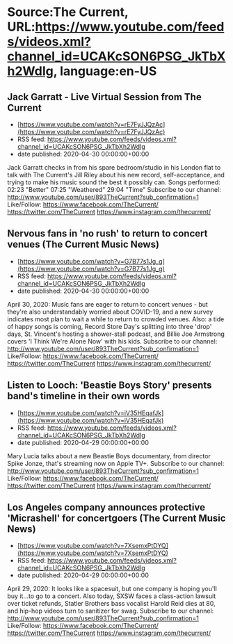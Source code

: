 # Source:The Current, URL:https://www.youtube.com/feeds/videos.xml?channel_id=UCAKcSON6PSG_JkTbXh2WdIg, language:en-US

## Jack Garratt - Live Virtual Session from The Current
 - [https://www.youtube.com/watch?v=rE7FyJJQzAc](https://www.youtube.com/watch?v=rE7FyJJQzAc)
 - RSS feed: https://www.youtube.com/feeds/videos.xml?channel_id=UCAKcSON6PSG_JkTbXh2WdIg
 - date published: 2020-04-30 00:00:00+00:00

Jack Garratt checks in from his spare bedroom/studio in his London flat to talk with The Current's Jill Riley about his new record, self-acceptance, and trying to make his music sound the best it possibly can.
Songs performed:
02:23 "Better"
07:25 "Weathered"
29:04 "Time"
Subscribe to our channel:
http://www.youtube.com/user/893TheCurrent?sub_confirmation=1
Like/Follow:
https://www.facebook.com/TheCurrent/
https://twitter.com/TheCurrent
https://www.instagram.com/thecurrent/

## Nervous fans in 'no rush' to return to concert venues (The Current Music News)
 - [https://www.youtube.com/watch?v=G7B77s1Jg_g](https://www.youtube.com/watch?v=G7B77s1Jg_g)
 - RSS feed: https://www.youtube.com/feeds/videos.xml?channel_id=UCAKcSON6PSG_JkTbXh2WdIg
 - date published: 2020-04-30 00:00:00+00:00

April 30, 2020: Music fans are eager to return to concert venues - but they're also understandably worried about COVID-19, and a new survey indicates most plan to wait a while to return to crowded venues. Also: a tide of happy songs is coming, Record Store Day's splitting into three 'drop' days, St. Vincent's hosting a shower-stall podcast, and Billie Joe Armstrong covers 'I Think We're Alone Now' with his kids.
Subscribe to our channel:
http://www.youtube.com/user/893TheCurrent?sub_confirmation=1
Like/Follow:
https://www.facebook.com/TheCurrent/
https://twitter.com/TheCurrent
https://www.instagram.com/thecurrent/

## Listen to Looch: 'Beastie Boys Story' presents band's timeline in their own words
 - [https://www.youtube.com/watch?v=iV35HEqafJk](https://www.youtube.com/watch?v=iV35HEqafJk)
 - RSS feed: https://www.youtube.com/feeds/videos.xml?channel_id=UCAKcSON6PSG_JkTbXh2WdIg
 - date published: 2020-04-29 00:00:00+00:00

Mary Lucia talks about a new Beastie Boys documentary, from director Spike Jonze, that's streaming now on Apple TV+.
Subscribe to our channel:
http://www.youtube.com/user/893TheCurrent?sub_confirmation=1
Like/Follow:
https://www.facebook.com/TheCurrent/
https://twitter.com/TheCurrent
https://www.instagram.com/thecurrent/

## Los Angeles company announces protective 'Micrashell' for concertgoers (The Current Music News)
 - [https://www.youtube.com/watch?v=7XsemxPtDYQ](https://www.youtube.com/watch?v=7XsemxPtDYQ)
 - RSS feed: https://www.youtube.com/feeds/videos.xml?channel_id=UCAKcSON6PSG_JkTbXh2WdIg
 - date published: 2020-04-29 00:00:00+00:00

April 29, 2020: It looks like a spacesuit, but one company is hoping you'll buy it...to go to a concert. Also today, SXSW faces a class-action lawsuit over ticket refunds, Statler Brothers bass vocalist Harold Reid dies at 80, and hip-hop videos turn to sanitizer for swag.
Subscribe to our channel:
http://www.youtube.com/user/893TheCurrent?sub_confirmation=1
Like/Follow:
https://www.facebook.com/TheCurrent/
https://twitter.com/TheCurrent
https://www.instagram.com/thecurrent/

